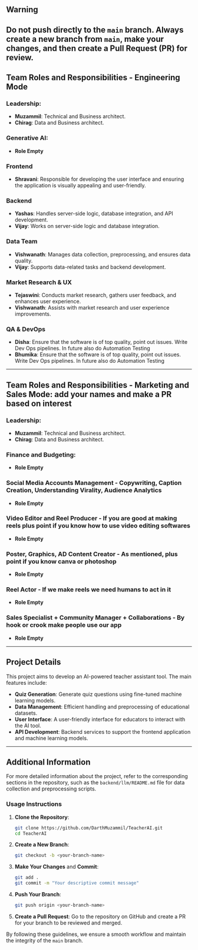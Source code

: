 ## Warning
**Do not push directly to the `main` branch. Always create a new branch from `main`, make your changes, and then create a Pull Request (PR) for review.**
--------------------------

## Team Roles and Responsibilities - Engineering Mode

### Leadership:
- **Muzammil**: Technical and Business architect.
- **Chirag**: Data and Business architect. 

### Generative AI:
- **Role Empty**

### Frontend
- **Shravani**: Responsible for developing the user interface and ensuring the application is visually appealing and user-friendly.

### Backend
- **Yashas**: Handles server-side logic, database integration, and API development.
- **Vijay**: Works on server-side logic and database integration.

### Data Team
- **Vishwanath**: Manages data collection, preprocessing, and ensures data quality.
- **Vijay**: Supports data-related tasks and backend development.

### Market Research & UX
- **Tejaswini**: Conducts market research, gathers user feedback, and enhances user experience.
- **Vishwanath**: Assists with market research and user experience improvements.

### QA & DevOps
- **Disha**: Ensure that the software is of top quality, point out issues. Write Dev Ops pipelines. In future also do Automation Testing
- **Bhumika**: Ensure that the software is of top quality, point out issues. Write Dev Ops pipelines. In future also do Automation Testing

--------------------------

## Team Roles and Responsibilities - Marketing and Sales Mode: add your names and make a PR based on interest

### Leadership:
- **Muzammil**: Technical and Business architect.
- **Chirag**: Data and Business architect. 

### Finance and Budgeting:
- **Role Empty**
  
### Social Media Accounts Management - Copywriting, Caption Creation, Understanding Virality, Audience Analytics
- **Role Empty**

### Video Editor and Reel Producer - If you are good at making reels plus point if you know how to use video editing softwares
- **Role Empty**

### Poster, Graphics, AD Content Creator - As mentioned, plus point if you know canva or photoshop
- **Role Empty**

### Reel Actor - If we make reels we need humans to act in it
- **Role Empty**

### Sales Specialist + Community Manager + Collaborations - By hook or crook make people use our app
- **Role Empty**

--------------------------

## Project Details
This project aims to develop an AI-powered teacher assistant tool. The main features include:
- **Quiz Generation**: Generate quiz questions using fine-tuned machine learning models.
- **Data Management**: Efficient handling and preprocessing of educational datasets.
- **User Interface**: A user-friendly interface for educators to interact with the AI tool.
- **API Development**: Backend services to support the frontend application and machine learning models.

--------------------------

## Additional Information
For more detailed information about the project, refer to the corresponding sections in the repository, such as the `backend/llm/README.md` file for data collection and preprocessing scripts.

### Usage Instructions
1. **Clone the Repository**:
    ```bash
    git clone https://github.com/DarthMuzammil/TeacherAI.git
    cd TeacherAI
    ```

2. **Create a New Branch**:
    ```bash
    git checkout -b <your-branch-name>
    ```

3. **Make Your Changes** and **Commit**:
    ```bash
    git add .
    git commit -m "Your descriptive commit message"
    ```

4. **Push Your Branch**:
    ```bash
    git push origin <your-branch-name>
    ```

5. **Create a Pull Request**: Go to the repository on GitHub and create a PR for your branch to be reviewed and merged.

By following these guidelines, we ensure a smooth workflow and maintain the integrity of the `main` branch.
